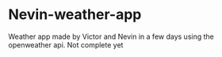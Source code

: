 # Nevin-weather-app
 Weather app made by Victor and Nevin in a few days using the openweather api. Not complete yet
